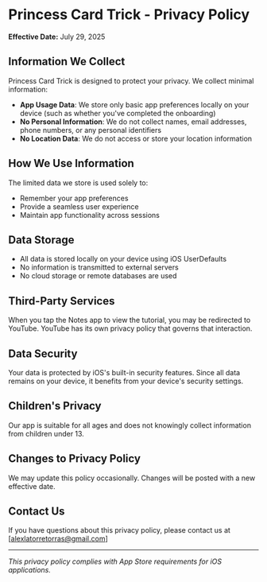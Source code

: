 # Princess Card Trick - Privacy Policy

**Effective Date:** July 29, 2025

## **Information We Collect**
Princess Card Trick is designed to protect your privacy. We collect minimal information:

- **App Usage Data**: We store only basic app preferences locally on your device (such as whether you've completed the onboarding)
- **No Personal Information**: We do not collect names, email addresses, phone numbers, or any personal identifiers
- **No Location Data**: We do not access or store your location information

## **How We Use Information**
The limited data we store is used solely to:
- Remember your app preferences
- Provide a seamless user experience
- Maintain app functionality across sessions

## **Data Storage**
- All data is stored locally on your device using iOS UserDefaults
- No information is transmitted to external servers
- No cloud storage or remote databases are used

## **Third-Party Services**
When you tap the Notes app to view the tutorial, you may be redirected to YouTube. YouTube has its own privacy policy that governs that interaction.

## **Data Security**
Your data is protected by iOS's built-in security features. Since all data remains on your device, it benefits from your device's security settings.

## **Children's Privacy**
Our app is suitable for all ages and does not knowingly collect information from children under 13.

## **Changes to Privacy Policy**
We may update this policy occasionally. Changes will be posted with a new effective date.

## **Contact Us**
If you have questions about this privacy policy, please contact us at [alexlatorretorras@gmail.com]

---

*This privacy policy complies with App Store requirements for iOS applications.*
